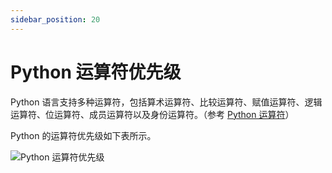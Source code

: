 ```yaml
---
sidebar_position: 20
---
```


# Python 运算符优先级



Python 语言支持多种运算符，包括算术运算符、比较运算符、赋值运算符、逻辑运算符、位运算符、成员运算符以及身份运算符。（参考 [Python 运算符](/python/python-operators/)）

Python 的运算符优先级如下表所示。

![Python 运算符优先级](https://static.getiot.tech/python-operators-priority.png#center)




